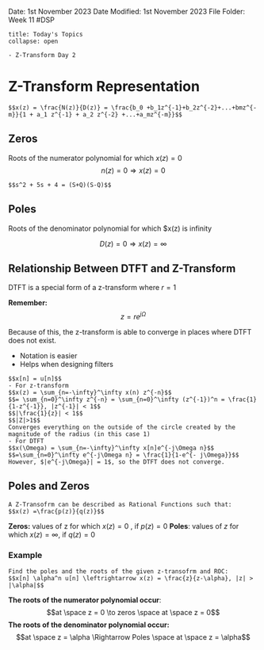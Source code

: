 Date: 1st November 2023
Date Modified: 1st November 2023
File Folder: Week 11
#DSP

```ad-abstract
title: Today's Topics
collapse: open

- Z-Transform Day 2

```

# Z-Transform Representation

```ad-important
$$x(z) = \frac{N(z)}{D(z)} = \frac{b_0 +b_1z^{-1}+b_2z^{-2}+...+bmz^{-m}}{1 + a_1 z^{-1} + a_2 z^{-2} +...+a_mz^{-m}}$$
```

## Zeros

Roots of the numerator polynomial for which $x(z) = 0$
$$n(z) = 0 \Rightarrow x(z) = 0$$
```ad-example
$$s^2 + 5s + 4 = (S+Q)(S-Q)$$
```

## Poles

Roots of the denominator polynomial for which $x(z) is infinity

$$D(z) = 0 \Rightarrow x(z) = \infty$$

## Relationship Between DTFT and Z-Transform

DTFT is a special form of a z-transform where $r=1$

**Remember:**
$$z = re^{j\Omega}$$

Because of this, the z-transform is able to converge in places where DTFT does not exist.
- Notation is easier
- Helps when designing filters

```ad-example
$$x[n] = u[n]$$
- For z-transform
$$x(z) = \sum_{n=-\infty}^\infty x(n) z^{-n}$$
$$= \sum_{n=0}^\infty z^{-n} = \sum_{n=0}^\infty (z^{-1})^n = \frac{1}{1-z^{-1}}, |z^{-1}| < 1$$
$$|\frac{1}{z}| < 1$$
$$|Z|>1$$
Converges everything on the outside of the circle created by the magnitude of the radius (in this case 1)
- For DTFT
$$x(\Omega) = \sum_{n=-\infty}^\infty x[n]e^{-j\Omega n}$$
$$=\sum_{n=0}^\infty e^{-j\Omega n} = \frac{1}{1-e^{- j\Omega}}$$
However, $|e^{-j\Omega}| = 1$, so the DTFT does not converge.
```

## Poles and Zeros 

```ad-important
A Z-Transofrm can be described as Rational Functions such that:
$$x(z) =\frac{p(z)}{q(z)}$$
```

**Zeros:** values of z for which $x(z) = 0$ , if $p(z) = 0$
**Poles**: values of $z$ for which $x(z) = \infty$, if $q(z)=0$

### Example

```ad-question
Find the poles and the roots of the given z-transofrm and ROC:
$$x[n] \alpha^n u[n] \leftrightarrow x(z) = \frac{z}{z-\alpha}, |z| > |\alpha|$$
```

**The roots of the numerator polynomial occur**:
$$at \space z = 0 \to zeros \space at \space z = 0$$
**The roots of the denominator polynomial occur:**
$$at \space z = \alpha \Rightarrow Poles \space at \space z = \alpha$$

